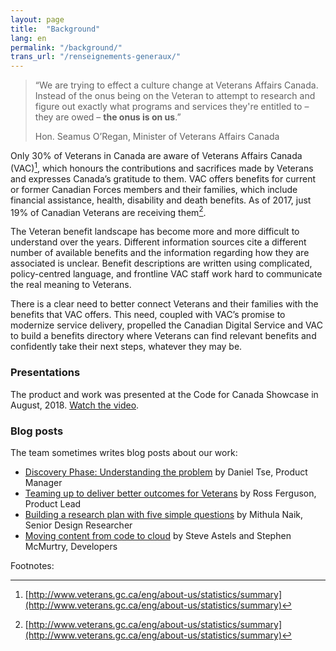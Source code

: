```yaml
---
layout: page
title:  "Background"
lang: en
permalink: "/background/"
trans_url: "/renseignements-generaux/"
---
```


> “We are trying to effect a culture change at Veterans Affairs Canada.
Instead of the onus being on the Veteran to attempt to research and figure out exactly what programs and services they're entitled to – they are owed – **the onus is on us**.”
>
> Hon. Seamus O’Regan, Minister of Veterans Affairs Canada

Only 30% of Veterans in Canada are aware of Veterans Affairs Canada (VAC)[^1], which honours the contributions and sacrifices made by Veterans and expresses Canada’s gratitude to them. VAC offers benefits for current or former Canadian Forces members and their families, which include financial assistance, health, disability and death benefits. As of 2017, just 19% of Canadian Veterans are receiving them[^2].

The Veteran benefit landscape has become more and more difficult to understand over the years. Different information sources cite a different number of available benefits and the information regarding how they are associated is unclear. Benefit descriptions are written using complicated, policy-centred language, and frontline VAC staff work hard to communicate the real meaning to Veterans.

There is a clear need to better connect Veterans and their families with the benefits that VAC offers. This need, coupled with VAC’s promise to modernize service delivery, propelled the Canadian Digital Service and VAC to build a benefits directory where Veterans can find relevant benefits and confidently take their next steps, whatever they may be.

### Presentations

The product and work was presented at the Code for Canada Showcase in August, 2018. [Watch the video](https://www.youtube.com/watch?v=0EqcDVPtbX4).

### Blog posts

The team sometimes writes blog posts about our work:

* [Discovery Phase: Understanding the problem](https://medium.com/@canadiandigitalservice/discovery-phase-understanding-the-problem-3667eef668c3) by Daniel Tse, Product Manager
* [Teaming up to deliver better outcomes for Veterans](https://medium.com/@canadiandigitalservice/teaming-up-to-deliver-better-outcomes-for-veterans-f70ef4b1d3d7) by Ross Ferguson, Product Lead
* [Building a research plan with five simple questions](https://medium.com/@canadiandigitalservice/building-a-research-plan-with-five-simple-questions-c48b17d22041) by Mithula Naik, Senior Design Researcher
* [Moving content from code to cloud](https://medium.com/@canadiandigitalservice/moving-content-from-code-to-cloud-d5ad0f34ce20) by Steve Astels and Stephen McMurtry, Developers

Footnotes:

[^1]: [http://www.veterans.gc.ca/eng/about-us/statistics/summary](http://www.veterans.gc.ca/eng/about-us/statistics/summary)
[^2]: [http://www.veterans.gc.ca/eng/about-us/statistics/summary](http://www.veterans.gc.ca/eng/about-us/statistics/summary)
